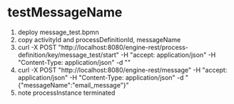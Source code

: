 # testMessageName
1. deploy message_test.bpmn
2. copy activityId and processDefinitionId, messageName
3. curl -X POST "http://localhost:8080/engine-rest/process-definition/key/message_test/start" -H "accept: application/json" -H "Content-Type: application/json" -d ""
4. curl -X POST "http://localhost:8080/engine-rest/message" -H  "accept: application/json" -H  "Content-Type: application/json" -d "{\"messageName\":\"email_message\"}"
5. note processInstance terminated
